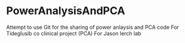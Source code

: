# PowerAnalysisAndPCA

Attempt to use Git for the sharing of power anlaysis and PCA code
For Tideglusib co clinical project (PCA) 
For Jason lerch lab
